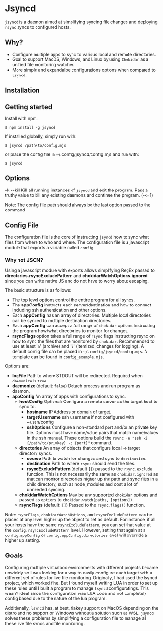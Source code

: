 # Jsyncd

`jsyncd` is a daemon aimed at simplifying syncing file changes and deploying `rsync` syncs to configured hosts.

## Why?

  - Configure multiple apps to sync to various local and remote directories.
  - Goal to support MacOS, Windows, and Linux by using `Chokidar` as a unified file monitoring watcher.
  - More simple and expandalbe configurations options when compared to `Lsyncd`.

## Installation

## Getting started

Install with npm:

```
$ npm install -g jsyncd
```

If installed globally, simply run with:
```
$ jsyncd /path/to/config.mjs
```
or place the config file in ~/.config/jsyncd/config.mjs and run with:

```
$ jsyncd
```

## Options
-k --kill Kill all running instances of `jsyncd` and exit the program. Pass a truthy value to kill any existing daemons and continue the program. (-k=1)

Note: The config file path should always be the last option passed to the command

## Config File

The configuration file is the core of instructing `jsyncd` how to sync what files from where to who and where. The configuration file is a javascript module that exports a variable called `config`.

### Why not JSON?
Using a javascript module with exports allows simplifying RegEx passed to **directories.rsyncExcludePattern** and **chokidarWatchOptions.ignored** since you can write native JS and do not have to worry about escaping.

The basic structure is as follows:
  - The top level options control the entire program for all syncs.
  - The **appConfig** instructs each server/destination and how to connect including ssh authentication and other options.
  - Each **appConfig** has an array of directories. Multiple local directories can be synced to multiple destination directories.
  - Each **appConfig** can accept a full range of `chokidar` options instructing the program how/what directories to monitor for changes.
  - **rsyncFlags** option takes a full range of `rsync` flags instructing rsync on how to sync the files that are monitored by `chokidar`. Recommended to use at least '`a`' (archive) and '`i`' (itemized_changes for logging).
A default config file can be placed in `~/.config/jsyncd/config.mjs`. A template can be found in `config_example.mjs`.

Options are:
  - **logFile** Path to where STDOUT will be redirected. Required when `daemonize` is `true`.
  - **daemonize** (default: `false`) Detach process and run program as daemon.
  - **appConfig** An array of apps with configurations to sync.
    - **hostConfig** Optional: Configure a remote server as the target host to sync to.
      - **hostname** IP Address or domain of target.
      - **targetUsername** ssh username if not configured with ~/.ssh/config.
      - **sshOptions** Configure a non-standard port and/or an private key file. Options must have name/value pairs that match name/values in the ssh manual. These options build the `rsync -e "ssh -i {/path/to/privkey} -p {port}"` command.
    - **directories** An array of objects that configure local -> target directory syncs.
      - **source** Path to watch for changes and sync to `destination`.
      - **destination** Path to where `rsync` should send the files.
      - **rsyncExcludePattern** (default `[]`) passed to the `rsync.exclude` function. This is not necessarily the same as `chokidar.ignored` as that can monitor directories higher up the path and sync files in a child directory, such as node_modules and cost a lot of unneeded syncing.
    - **chokidarWatchOptions** May be any supported `chokidar` options and passed as `options` to `chokidar.watch(paths, [options])`.
    - **rsyncFlags** (default: `[]`) Passed to the `rsync.flags()` function.

Note: `rsyncFlags`, `chokidarWatchOptions`, and `rsyncExcludePattern` can be placed at any level higher up the object to set as default. For instance, if all your hosts have the same `rsyncExcludePattern`, you can set that value at the `config.rsyncExcludePattern` level. However, setting that again at a `config.appConfig` or `config.appConfig.directories` level will override a higher up setting.

## Goals

Configuring multiple virtualbox environments with different projects became unwieldy so I was looking for a way to easily configure each target with a different set of rules for live file monitoring.
Originally, I had used the lsyncd project, which worked fine. But I found myself writing LUA in order to set up these rules until I built a program to manage `lsyncd` configuratings. This wasn't ideal since the configuration was LUA code and not completely config based due to the nature of the lua program.

Additionally, `lsyncd` has, at best, flakey support on MacOS depending on the distro and no support on Windows without a solution such as WSL. `jsyncd` solves these problems by simplifying a configuration file to manage all these live file syncs and file monitoring.